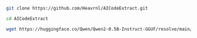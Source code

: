 ```bash
git clone https://github.com/Heavrnl/AICodeExtract.git
```

```bash
cd AICodeExtract
```

```bash
wget https://huggingface.co/Qwen/Qwen2-0.5B-Instruct-GGUF/resolve/main/qwen2-0_5b-instruct-q4_0.gguf
```
